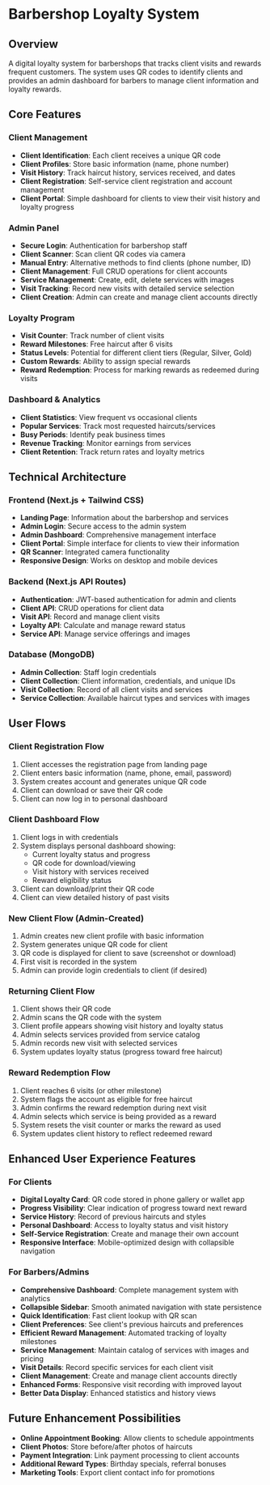# Barbershop Loyalty System

## Overview
A digital loyalty system for barbershops that tracks client visits and rewards frequent customers. The system uses QR codes to identify clients and provides an admin dashboard for barbers to manage client information and loyalty rewards.

## Core Features

### Client Management
- **Client Identification**: Each client receives a unique QR code
- **Client Profiles**: Store basic information (name, phone number)
- **Visit History**: Track haircut history, services received, and dates
- **Client Registration**: Self-service client registration and account management
- **Client Portal**: Simple dashboard for clients to view their visit history and loyalty progress

### Admin Panel
- **Secure Login**: Authentication for barbershop staff
- **Client Scanner**: Scan client QR codes via camera
- **Manual Entry**: Alternative methods to find clients (phone number, ID)
- **Client Management**: Full CRUD operations for client accounts
- **Service Management**: Create, edit, delete services with images
- **Visit Tracking**: Record new visits with detailed service selection
- **Client Creation**: Admin can create and manage client accounts directly

### Loyalty Program
- **Visit Counter**: Track number of client visits
- **Reward Milestones**: Free haircut after 6 visits
- **Status Levels**: Potential for different client tiers (Regular, Silver, Gold)
- **Custom Rewards**: Ability to assign special rewards
- **Reward Redemption**: Process for marking rewards as redeemed during visits

### Dashboard & Analytics
- **Client Statistics**: View frequent vs occasional clients
- **Popular Services**: Track most requested haircuts/services
- **Busy Periods**: Identify peak business times
- **Revenue Tracking**: Monitor earnings from services
- **Client Retention**: Track return rates and loyalty metrics

## Technical Architecture

### Frontend (Next.js + Tailwind CSS)
- **Landing Page**: Information about the barbershop and services
- **Admin Login**: Secure access to the admin system
- **Admin Dashboard**: Comprehensive management interface
- **Client Portal**: Simple interface for clients to view their information
- **QR Scanner**: Integrated camera functionality
- **Responsive Design**: Works on desktop and mobile devices

### Backend (Next.js API Routes)
- **Authentication**: JWT-based authentication for admin and clients
- **Client API**: CRUD operations for client data
- **Visit API**: Record and manage client visits
- **Loyalty API**: Calculate and manage reward status
- **Service API**: Manage service offerings and images

### Database (MongoDB)
- **Admin Collection**: Staff login credentials
- **Client Collection**: Client information, credentials, and unique IDs
- **Visit Collection**: Record of all client visits and services
- **Service Collection**: Available haircut types and services with images

## User Flows

### Client Registration Flow
1. Client accesses the registration page from landing page
2. Client enters basic information (name, phone, email, password)
3. System creates account and generates unique QR code
4. Client can download or save their QR code
5. Client can now log in to personal dashboard

### Client Dashboard Flow
1. Client logs in with credentials
2. System displays personal dashboard showing:
   - Current loyalty status and progress
   - QR code for download/viewing
   - Visit history with services received
   - Reward eligibility status
3. Client can download/print their QR code
4. Client can view detailed history of past visits

### New Client Flow (Admin-Created)
1. Admin creates new client profile with basic information
2. System generates unique QR code for client
3. QR code is displayed for client to save (screenshot or download)
4. First visit is recorded in the system
5. Admin can provide login credentials to client (if desired)

### Returning Client Flow
1. Client shows their QR code
2. Admin scans the QR code with the system
3. Client profile appears showing visit history and loyalty status
4. Admin selects services provided from service catalog
5. Admin records new visit with selected services
6. System updates loyalty status (progress toward free haircut)

### Reward Redemption Flow
1. Client reaches 6 visits (or other milestone)
2. System flags the account as eligible for free haircut
3. Admin confirms the reward redemption during next visit
4. Admin selects which service is being provided as a reward
5. System resets the visit counter or marks the reward as used
6. System updates client history to reflect redeemed reward

## Enhanced User Experience Features

### For Clients
- **Digital Loyalty Card**: QR code stored in phone gallery or wallet app
- **Progress Visibility**: Clear indication of progress toward next reward
- **Service History**: Record of previous haircuts and styles
- **Personal Dashboard**: Access to loyalty status and visit history
- **Self-Service Registration**: Create and manage their own account
- **Responsive Interface**: Mobile-optimized design with collapsible navigation

### For Barbers/Admins
- **Comprehensive Dashboard**: Complete management system with analytics
- **Collapsible Sidebar**: Smooth animated navigation with state persistence
- **Quick Identification**: Fast client lookup with QR scan
- **Client Preferences**: See client's previous haircuts and preferences
- **Efficient Reward Management**: Automated tracking of loyalty milestones
- **Service Management**: Maintain catalog of services with images and pricing
- **Visit Details**: Record specific services for each client visit
- **Client Management**: Create and manage client accounts directly
- **Enhanced Forms**: Responsive visit recording with improved layout
- **Better Data Display**: Enhanced statistics and history views

## Future Enhancement Possibilities
- **Online Appointment Booking**: Allow clients to schedule appointments
- **Client Photos**: Store before/after photos of haircuts
- **Payment Integration**: Link payment processing to client accounts
- **Additional Reward Types**: Birthday specials, referral bonuses
- **Marketing Tools**: Export client contact info for promotions 
